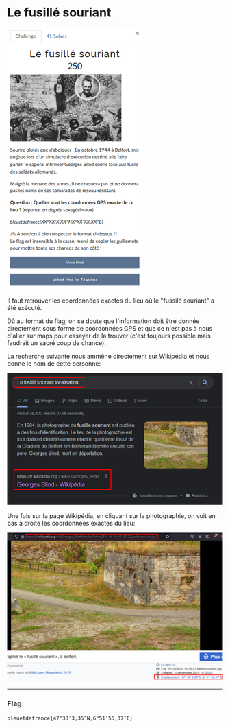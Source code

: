 # Le fusillé souriant
![le_fusille_souriant.png](../Images/le_fusille_souriant.png)

Il faut retrouver les coordonnées exactes du lieu où le "fussilé souriant" a été exécuté.

Dû au format du flag, on se doute que l'information doit être donnée directement sous forme de coordonnées GPS et que ce n'est pas à nous d'aller sur maps pour essayer de la trouver (c'est toujours possible mais faudrait un sacré coup de chance).

La recherche suivante nous ammène directement sur Wikipédia et nous donne le nom de cette personne:

![georges_blind.png](../Images/georges_blind.png)

Une fois sur la page Wikipédia, en cliquant sur la photographie, on voit en bas à droite les coordonnées exactes du lieu:

![coordonnes_belfort.png](../Images/coordonnes_belfort.png)

---
### Flag
```
bleuetdefrance{47°38′3,35″N,6°51′55,37″E}
```